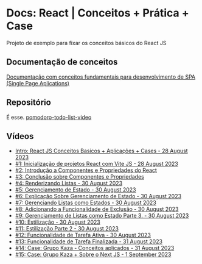 # Docs: React | Conceitos + Prática + Case

Projeto de exemplo para fixar os conceitos básicos do React JS

## Documentação de conceitos
[Documentação com conceitos fundamentais para desenvolvimento de SPA (Single Page Aplications)](https://github.com/VictorTurraF/minicurso-react-js)

## Repositório
É esse. [pomodoro-todo-list-video](https://github.com/VictorTurraF/pomodoro-todo-list-video)

## Vídeos
- [Intro: React JS Conceitos Basicos + Aplicações + Cases - 28 August 2023](https://www.loom.com/share/e445c5de2a084aeabe3f10924dee818b?sid=2fa3d823-9a43-45d2-b223-05a5ab8d3602)
- [#1: Inicialização de projetos React com Vite JS - 28 August 2023](https://www.loom.com/share/7b77302dd13d492b8da121a43628ae0b?sid=9b95ada0-96d1-41b2-bff7-761ac24c4d0c)
- [#2: Introdução a Componentes e Propriedades do React](https://www.loom.com/share/e1ee238c0a414a8181c712fb1515bb2f?sid=2918debf-c4fa-4509-82f5-79f1c5d6f60c)
- [#3: Conclusão sobre Componentes e Propriedades](https://www.loom.com/share/6d8f00fa6d874042a7cc7bb404466020?sid=d60182cd-ba3e-4a84-97ad-029c42d9ccfd)
- [#4: Renderizando Listas - 30 August 2023](https://www.loom.com/share/64aa2747206e4fa594d93383e3d2f831?sid=dbbc2152-6a57-4d03-bcd8-94b1ecf73531)
- [#5: Gerenciamento de Estado - 30 August 2023](https://www.loom.com/share/843247c1253341d1bc6840ce64ff050e?sid=c823f934-c200-4a8c-bf72-055780f507a0)
- [#6: Explicação Sobre Gerenciamento de Estado - 30 August 2023](https://www.loom.com/share/e0ace0a8e06947019c4f5e30aaf3a179?sid=b00f67e6-eb8c-4f1f-a752-d810d77b452e)
- [#7: Gerenciando Listas como Estados - 30 August 2023](https://www.loom.com/share/400e846fcc5c43409119a037640b1cd6?sid=9ca84ced-60d8-4ce8-a303-6e7419408d16)
- [#8: Adicionando a Funcionalidade de Exclusão - 30 August 2023](https://www.loom.com/share/d34a672ac2d7406991b9a5c4dcf821ca?sid=0284a626-5f33-4eaf-bda4-eb28b9fe8535)
- [#9: Gerenciamento de Listas como Estado Parte 3. - 30 August 2023](https://www.loom.com/share/60c077dd57f84dadaed26b883aa7f880?sid=66706f4e-919b-4d6a-9dae-a03598824e71)
- [#10: Estilização - 30 August 2023](https://www.loom.com/share/0806e4545c7947b49b1fb96fef2172da?sid=bb3cc021-c633-496a-9b09-f1a7dd372660)
- [#11: Estilização Parte 2 - 30 August 2023](https://www.loom.com/share/24d56a8aef894f3e9aeb46e6cc9dfb72?sid=5fd1c633-ef28-4227-be44-242ecb9ea69f)
- [#12: Funcionalidade de Tarefa Ativa - 30 August 2023](https://www.loom.com/share/bc13771abf804f9883986d04b2c1df98?sid=d7f70d82-517e-4cba-a1d4-2789426d0497)
- [#13: Funcionalidade de Tarefa Finalizada - 31 August 2023](https://www.loom.com/share/57d62f1065254ecaa6c8e6053886429a?sid=62339ea2-1884-42b5-b8e0-3c8c81426b33)
- [#14: Case: Grupo Kaza - Conceitos aplicados - 31 August 2023](https://www.loom.com/share/68683941ef79490d973e4818fda24c66?sid=9aacce04-b613-489c-a675-be100933b915)
- [#15: Case: Grupo Kaza + Sobre o Next JS - 1 September 2023](https://www.loom.com/share/ba657770c89342fd888a1acc687714e6?sid=9c2a853d-2f44-4201-9899-3b55f8059a9a)